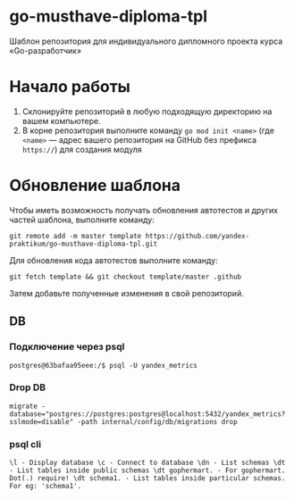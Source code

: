 # go-musthave-diploma-tpl

Шаблон репозитория для индивидуального дипломного проекта курса «Go-разработчик»

# Начало работы

1. Склонируйте репозиторий в любую подходящую директорию на вашем компьютере.
2. В корне репозитория выполните команду `go mod init <name>` (где `<name>` — адрес вашего репозитория на GitHub без
   префикса `https://`) для создания модуля

# Обновление шаблона

Чтобы иметь возможность получать обновления автотестов и других частей шаблона, выполните команду:

```
git remote add -m master template https://github.com/yandex-praktikum/go-musthave-diploma-tpl.git
```

Для обновления кода автотестов выполните команду:

```
git fetch template && git checkout template/master .github
```

Затем добавьте полученные изменения в свой репозиторий.

## DB

### Подключение через psql
`postgres@63bafaa95eee:/$ psql -U yandex_metrics`

### Drop DB
`migrate -database="postgres://postgres:postgres@localhost:5432/yandex_metrics?sslmode=disable" -path internal/config/db/migrations drop`

### psql cli

``
\l - Display database
\c - Connect to database
\dn - List schemas
\dt - List tables inside public schemas
\dt gophermart. - For gophermart. Dot(.) require!
\dt schema1. - List tables inside particular schemas. For eg: 'schema1'.
``
